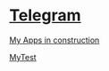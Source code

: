 # [Telegram](https://github.com/kolumnin/Telegram)
[My Apps in construction](https://kolumnin.github.io/MyApps/)

[MyTest](https://kolumnin.github.io/MyApps/menu.php)
